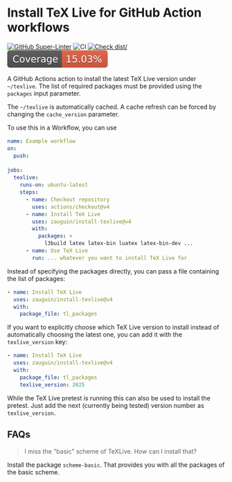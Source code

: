 # Install TeX Live for GitHub Action workflows

[![GitHub Super-Linter](https://github.com/zauguin/ctan-upload/actions/workflows/linter.yml/badge.svg)](https://github.com/super-linter/super-linter)
![CI](https://github.com/zauguin/ctan-upload/actions/workflows/ci.yml/badge.svg)
[![Check dist/](https://github.com/zauguin/ctan-upload/actions/workflows/check-dist.yml/badge.svg)](https://github.com/zauguin/ctan-upload/actions/workflows/check-dist.yml)
[![Coverage](./badges/coverage.svg)](./badges/coverage.svg)

A GitHub Actions action to install the latest TeX Live version under
`~/texlive`. The list of required packages must be provided using the `packages`
input parameter.

The `~/texlive` is automatically cached. A cache refresh can be forced by
changing the `cache_version` parameter.

To use this in a Workflow, you can use

```yaml
name: Example workflow
on:
  push:

jobs:
  texlive:
    runs-on: ubuntu-latest
    steps:
      - name: Checkout repository
        uses: actions/checkout@v4
      - name: Install TeX Live
        uses: zauguin/install-texlive@v4
        with:
          packages: >
            l3build latex latex-bin luatex latex-bin-dev ...
      - name: Use TeX Live
        run: ... whatever you want to install TeX Live for
```

Instead of specifying the packages directly, you can pass a file containing the
list of packages:

```yaml
- name: Install TeX Live
  uses: zauguin/install-texlive@v4
  with:
    package_file: tl_packages
```

If you want to explicitly choose which TeX Live version to install instead of
automatically choosing the latest one, you can add it with the `texlive_version`
key:

```yaml
- name: Install TeX Live
  uses: zauguin/install-texlive@v4
  with:
    package_file: tl_packages
    texlive_version: 2025
```

While the TeX Live pretest is running this can also be used to install the
pretest. Just add the next (currently being tested) version number as
`texlive_version`.

## FAQs

> I miss the "basic" scheme of TeXLive. How can I install that?

Install the package `scheme-basic`. That provides you with all the packages of
the basic scheme.
